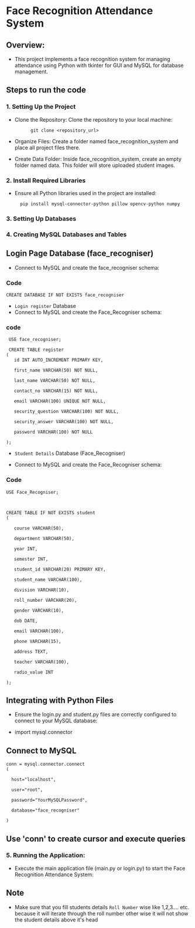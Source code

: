                                        
# Face Recognition Attendance System

## Overview:
- This project implements a face recognition system for managing attendance using Python with tkinter for GUI and MySQL for database management.

## Steps to run the code
### 1. Setting Up the Project
- Clone the Repository:
 Clone the repository to your local machine:

            git clone <repository_url>

- Organize Files:
Create a folder named face_recognition_system and place all project files there.

- Create Data Folder:
Inside face_recognition_system, create an empty folder named data. This folder will store uploaded student images.

### 2. Install Required Libraries
- Ensure all Python libraries used in the project are installed:

        pip install mysql-connector-python pillow opencv-python numpy

### 3. Setting Up Databases
  
### 4. Creating MySQL Databases and Tables

## Login Page Database (face_recogniser)

- Connect to MySQL and create the face_recogniser schema:

### Code 

    CREATE DATABASE IF NOT EXISTS face_recogniser

- `Login register` Database
-  Connect to MySQL and create the Face_Recogniser schema:

  ### code


     USE face_recogniser;

     CREATE TABLE register
    (
       id INT AUTO_INCREMENT PRIMARY KEY,
    
       first_name VARCHAR(50) NOT NULL,
    
       last_name VARCHAR(50) NOT NULL,
    
       contact_no VARCHAR(15) NOT NULL,
    
       email VARCHAR(100) UNIQUE NOT NULL,
       
       security_question VARCHAR(100) NOT NULL,
    
       security_answer VARCHAR(100) NOT NULL,
    
       password VARCHAR(100) NOT NULL
    
    );


- `Student Details` Database (Face_Recogniser)


- Connect to MySQL and create the Face_Recogniser schema:

### Code 


    USE Face_Recogniser;



    CREATE TABLE IF NOT EXISTS student
    (

       course VARCHAR(50),
    
       department VARCHAR(50),
    
       year INT,
    
       semester INT,
    
       student_id VARCHAR(20) PRIMARY KEY,
    
       student_name VARCHAR(100),
    
       division VARCHAR(10),
    
       roll_number VARCHAR(20),
    
       gender VARCHAR(10),
    
       dob DATE,

       email VARCHAR(100),
    
       phone VARCHAR(15),
    
       address TEXT,
    
       teacher VARCHAR(100),
    
       radio_value INT
    
    );

## Integrating with Python Files

- Ensure the login.py and student.py files are correctly configured to connect to your MySQL database:


- import mysql.connector

## Connect to MySQL


    conn = mysql.connector.connect
    (

      host="localhost",
    
      user="root",
    
      password="YourMySQLPassword",
    
      database="face_recogniser"
    
    )

## Use 'conn' to create cursor and execute queries
### 5. Running the Application:
- Execute the main application file (main.py or login.py) to start the Face Recognition Attendance System:

## Note 
- Make sure that you fill students details `Roll Number` wise like 1,2,3.... etc. because it will iterate through the roll number other wise it will not show the student details above it's head


